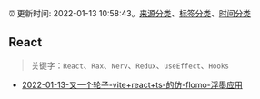 :alarm_clock: 更新时间: 2022-01-13 10:58:43。[来源分类](../README.md)、[标签分类](../TAGS.md)、[时间分类](../TIMELINE.md)

## React


> 关键字：`React`、`Rax`、`Nerv`、`Redux`、`useEffect`、`Hooks`



- [2022-01-13-又一个轮子-vite+react+ts-的仿-flomo-浮墨应用](https://www.v2ex.com/t/828062) 